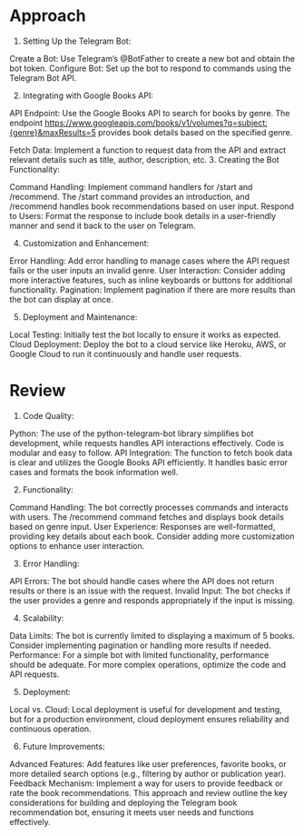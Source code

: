 # Approach
1. Setting Up the Telegram Bot:

Create a Bot: Use Telegram’s @BotFather to create a new bot and obtain the bot token.
Configure Bot: Set up the bot to respond to commands using the Telegram Bot API.

2. Integrating with Google Books API:

API Endpoint: Use the Google Books API to search for books by genre. The endpoint https://www.googleapis.com/books/v1/volumes?q=subject:{genre}&maxResults=5 provides book details based on the specified genre.

Fetch Data: Implement a function to request data from the API and extract relevant details such as title, author, description, etc.
3. Creating the Bot Functionality:

Command Handling: Implement command handlers for /start and /recommend. The /start command provides an introduction, and /recommend handles book recommendations based on user input.
Respond to Users: Format the response to include book details in a user-friendly manner and send it back to the user on Telegram.

4. Customization and Enhancement:

Error Handling: Add error handling to manage cases where the API request fails or the user inputs an invalid genre.
User Interaction: Consider adding more interactive features, such as inline keyboards or buttons for additional functionality.
Pagination: Implement pagination if there are more results than the bot can display at once.

5. Deployment and Maintenance:

Local Testing: Initially test the bot locally to ensure it works as expected.
Cloud Deployment: Deploy the bot to a cloud service like Heroku, AWS, or Google Cloud to run it continuously and handle user requests.

# Review
1. Code Quality:

Python: The use of the python-telegram-bot library simplifies bot development, while requests handles API interactions effectively. Code is modular and easy to follow.
API Integration: The function to fetch book data is clear and utilizes the Google Books API efficiently. It handles basic error cases and formats the book information well.

2. Functionality:

Command Handling: The bot correctly processes commands and interacts with users. The /recommend command fetches and displays book details based on genre input.
User Experience: Responses are well-formatted, providing key details about each book. Consider adding more customization options to enhance user interaction.

3. Error Handling:

API Errors: The bot should handle cases where the API does not return results or there is an issue with the request.
Invalid Input: The bot checks if the user provides a genre and responds appropriately if the input is missing.

4. Scalability:

Data Limits: The bot is currently limited to displaying a maximum of 5 books. Consider implementing pagination or handling more results if needed.
Performance: For a simple bot with limited functionality, performance should be adequate. For more complex operations, optimize the code and API requests.

5. Deployment:

Local vs. Cloud: Local deployment is useful for development and testing, but for a production environment, cloud deployment ensures reliability and continuous operation.

6. Future Improvements:

Advanced Features: Add features like user preferences, favorite books, or more detailed search options (e.g., filtering by author or publication year).
Feedback Mechanism: Implement a way for users to provide feedback or rate the book recommendations.
This approach and review outline the key considerations for building and deploying the Telegram book recommendation bot, ensuring it meets user needs and functions effectively.





